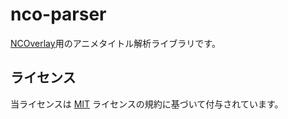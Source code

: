 # nco-parser
[NCOverlay](https://github.com/Midra429/NCOverlay)用のアニメタイトル解析ライブラリです。

## ライセンス
当ライセンスは [MIT](LICENSE.txt) ライセンスの規約に基づいて付与されています。
